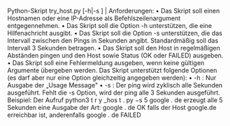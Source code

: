 Python-Skript try_host.py [-h|-s <sec>] <hostname>|<IP-Address>
Anforderungen:
• Das Skript soll einen Hostnamen oder eine IP-Adresse als Befehlszeilenargument entgegennehmen.
• Das Skript soll die Option -h unterstützen, die eine Hilfenachricht ausgibt.
• Das Skript soll die Option -s <sec> unterstützen, die das Intervall zwischen den Pings in Sekunden angibt. Standardmäßig soll das Intervall 3 Sekunden betragen.
• Das Skript soll den Host in regelmäßigen Abständen pingen und den Host sowie Status (OK
oder FAILED) ausgeben.
• Das Skript soll eine Fehlermeldung ausgeben, wenn keine gültigen Argumente übergeben werden.
Das Skript unterstützt folgende Optionen (es darf aber nur eine Option gleichzeitig angegeben
werden):
• -h : Nur Ausgabe der „Usage Message"
• -s <sec> : Der ping wird zyklisch alle <sec> Sekunden ausgeführt.
Fehlt die -s Option, wird der ping alle 3 Sekunden ausgeführt.
Beispiel: Der Aufruf
python3 t r y _hos t . py −s 5 google . de
erzeugt alle 5 Sekunden eine Ausgabe der Art:
google . de OK
falls der Host google.de erreichbar ist, anderenfalls
google . de FAILED
